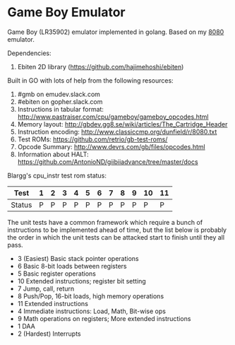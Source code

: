 # Game Boy Emulator

Game Boy (LR35902) emulator implemented in golang. Based on my [8080](https://github.com/Insood/8080) emulator.

Dependencies:
1) Ebiten 2D library (https://github.com/hajimehoshi/ebiten)

Built in GO with lots of help from the following resources:
1) #gmb on emudev.slack.com
2) #ebiten on gopher.slack.com
3) Instructions in tabular format: http://www.pastraiser.com/cpu/gameboy/gameboy_opcodes.html
4) Memory layout: http://gbdev.gg8.se/wiki/articles/The_Cartridge_Header
5) Instruction encoding: http://www.classiccmp.org/dunfield/r/8080.txt
6) Test ROMs: https://github.com/retrio/gb-test-roms/
7) Opcode Summary: http://www.devrs.com/gb/files/opcodes.html
8) Information about HALT: https://github.com/AntonioND/giibiiadvance/tree/master/docs


Blargg's cpu_instr test rom status:

  Test |  1  |  2  |  3  |  4  |  5  |  6  |  7  |  8  |  9  | 10  | 11 
   --- | --- | --- | --- | --- | --- | --- | --- | --- | --- | --- | ---
Status |  P  |  P  |  P  |  P  |  P  |  P  |  P  |  P  |  P  |  P  |  P

The unit tests have a common framework which require a bunch of instructions to be implemented ahead of time, but the list below is probably the order in which the unit tests can be attacked start to finish until they all pass.

- 3 (Easiest) Basic stack pointer operations
- 6 Basic 8-bit loads between registers
- 5 Basic register operations
- 10 Extended instructions; register bit setting
- 7 Jump, call, return
- 8 Push/Pop, 16-bit loads, high memory operations
- 11 Extended instructions
- 4 Immediate instructions: Load, Math, Bit-wise ops
- 9 Math operations on registers; More extended instructions
- 1 DAA
- 2 (Hardest) Interrupts
